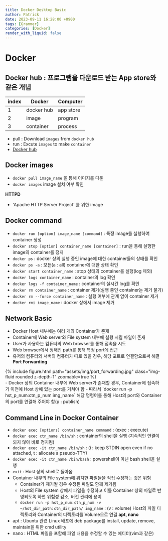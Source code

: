 ```yaml
---
title: Docker Desktop Basic
author: Patrick
date: 2023-09-11 16:28:00 +0900
tags: [Grammer]
categories: [Docker]
render_with_liquid: false
---
```

# Docker
## Docker hub : 프로그램을 다운로드 받는 App store와 같은 개념
|index|Docker|Computer|
|-|--|--|
|1|docker hub|app store|
|2|image|program|
|3|container|process|
- pull : Download `images` from `docker hub`
- run : Excute `images` to make `container` 
- [Docker hub](https://hub.docker.com/)

## Docker images
- `docker pull image_name` 을 통해 이미지를 다운
- `docker images` image 설치 여부 확인

**HTTPD**
- 'Apache HTTP Server Project' 를 위한 image

## Docker command
- `docker run [option] image_name [command]` : 특정 image를 실행하여 container 생성
- `docker stop [option] container_name [container]` : run을 통해 실행한 image의 container를 정지
- `docker ps` : docker 상의 실행 중인 image에 대한 container들의 상태를 확인
- `docker ps -a` : 모든(a : all) container에 대한 상태 확인
- `docker start container_name` : stop 상태의 container를 실행(log 제외)
- `docker logs container_name` : container의 log 확인
- `docker logs -f container_name` : container의 실시간 log를 확인
- `docker rm container_name` : container 제거(실행 중인 container는 제거 불가)
- `docker rm --force container_name` : 실행 여부에 관계 없이 container 제거
- `docker rmi image_name` : docker 상에서 image 제거

## Network Basic
- Docker Host 내부에는 여러 개의 Container가 존재
- Container에 Web server와 File system 내부에 실행 시킬 파일이 존재
- User가 사용하는 컴퓨터의 Web browser를 통해 접속을 시도
- Web browser에서 정해진 path를 통해 특정 port에 접근
- 유저의 컴퓨터와 서버의 컴퓨터가 따로 있을 경우, 해당 포트로 연결함으로써 해결<br>
**Port Forwarding**
<div>
    <div class="col-sm mt-3 mt-md-0">
        {% include figure.html path="assets/img/port_forwarding.jpg" class="img-fluid rounded z-depth-1" zoomable=true %}
    </div>
</div>
- Docker 상의 Container 내부에 Web server가 존재할 경우, Container에 접속하기 이전에 Host 상에 있는 port를 거쳐야 함
- 따라서 `docker run -p hst_p_num:ctn_p_num img_name` 해당 명령어를 통해 Host의 port와 Container의 port를 연결해 주어야 함(p : publish)

## Command Line in Docker Container
- `docker exec [options] container_name command` : (exec : execute)
- `docker exec ctn_name /bin/sh` : container의 shell을 실행 (지속적인 연결이 되지 않아 바로 정지됨)
- `docker exec -it ctn_name /bin/sh` : (i : keep STDIN open even if no attached, t : allocate a pseudo-TTY)
- `docker exec -it ctn_name /bin/bash` : powershell이 아닌 bash shell을 실행
- `exit` : Host 상의 shell로 돌아옴
- Container 내부의 File system에 위치한 파일들을 직접 수정하는 것은 위험
    - Container가 제거될 경우 수정된 파일도 함께 제거됨
    - Host의 File system 상에서 파일을 수정하고 이를 Container 상의 파일로 반영되도록 하면 위험성 감소, 버전 관리에 용이
    - `docker run -p hst_p_num:ctn_p_num -v ~/hst_dir_path:ctn_dir_path/ img_name` : (v : volume) Host의 파일 디렉토리와 Container의 디렉토리를 Volume으로 연결
**apt, nano**
- apt : Ubuntu 관련 Linux 배포에 deb package를 install, update, remove, maintain을 위한 cmd utility
- nano : HTML 파일을 포함해 파일 내용을 수정할 수 있는 에디터(vim과 같은)